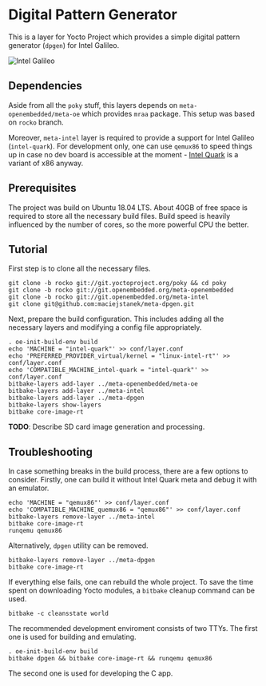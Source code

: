Digital Pattern Generator
=========================

This is a layer for Yocto Project which provides a simple digital pattern
generator (`dpgen`) for Intel Galileo.

![Intel Galileo](https://upload.wikimedia.org/wikipedia/commons/thumb/f/f8/IntelGalileoGen2.png/320px-IntelGalileoGen2.png)

Dependencies
------------

Aside from all the `poky` stuff, this layers depends on
`meta-openembedded/meta-oe` which provides `mraa` package. This setup was based
on `rocko` branch.

Moreover, `meta-intel` layer is required to provide a support for Intel Galileo
(`intel-quark`). For development only, one can use `qemux86` to speed things up
in case no dev board is accessible at the moment - [Intel Quark][1] is
a variant of x86 anyway.

Prerequisites
-------------

The project was build on Ubuntu 18.04 LTS. About 40GB of free space is required
to store all the necessary build files. Build speed is heavily influenced by
the number of cores, so the more powerful CPU the better.

Tutorial
--------

First step is to clone all the necessary files.
```
git clone -b rocko git://git.yoctoproject.org/poky && cd poky
git clone -b rocko git://git.openembedded.org/meta-openembedded
git clone -b rocko git://git.openembedded.org/meta-intel
git clone git@github.com:maciejstanek/meta-dpgen.git
```

Next, prepare the build configuration. This includes adding all the necessary
layers and modifying a config file appropriately.
```
. oe-init-build-env build
echo 'MACHINE = "intel-quark"' >> conf/layer.conf
echo 'PREFERRED_PROVIDER_virtual/kernel = "linux-intel-rt"' >> conf/layer.conf
echo 'COMPATIBLE_MACHINE_intel-quark = "intel-quark"' >> conf/layer.conf
bitbake-layers add-layer ../meta-openembedded/meta-oe
bitbake-layers add-layer ../meta-intel
bitbake-layers add-layer ../meta-dpgen
bitbake-layers show-layers
bitbake core-image-rt
```

**TODO**: Describe SD card image generation and processing.

Troubleshooting
---------------

In case something breaks in the build process, there are a few options to
consider. Firstly, one can build it without Intel Quark meta and debug it with
an emulator.
```
echo 'MACHINE = "qemux86"' >> conf/layer.conf
echo 'COMPATIBLE_MACHINE_quemux86 = "qemux86"' >> conf/layer.conf
bitbake-layers remove-layer ../meta-intel
bitbake core-image-rt
runqemu qemux86
```

Alternatively, `dpgen` utility can be removed.
```
bitbake-layers remove-layer ../meta-dpgen
bitbake core-image-rt
```

If everything else fails, one can rebuild the whole project. To save the time
spent on downloading Yocto modules, a `bitbake` cleanup command can be used.
```
bitbake -c cleansstate world
```

The recommended development enviroment consists of two TTYs. The first one is
used for building and emulating.
```
. oe-init-build-env build
bitbake dpgen && bitbake core-image-rt && runqemu qemux86
```
The second one is used for developing the C app.

[1]: https://en.wikipedia.org/wiki/Intel_Quark
